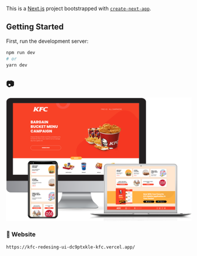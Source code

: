 This is a [Next.js](https://nextjs.org/) project bootstrapped with [`create-next-app`](https://github.com/vercel/next.js/tree/canary/packages/create-next-app).

## Getting Started

First, run the development server:

```bash
npm run dev
# or
yarn dev
```

## 📷

<img src="./public/assets/principal.png">

### 🚀 Website

```
https://kfc-redesing-ui-dc9ptxkle-kfc.vercel.app/
```
